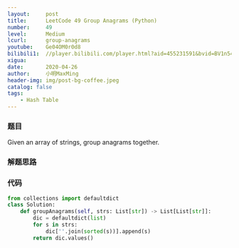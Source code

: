 ```yaml
---
layout:     post
title:      LeetCode 49 Group Anagrams (Python)
number:     49
level:      Medium
lcurl:      group-anagrams
youtube:    Ge04OM0r0d8
bilibili1:  //player.bilibili.com/player.html?aid=455231591&bvid=BV1n5411t79G&cid=174689817&page=1
xigua:      
date:       2020-04-26
author:     小明MaxMing
header-img: img/post-bg-coffee.jpeg
catalog: false
tags:
    - Hash Table
---
```


### 题目

Given an array of strings, group anagrams together.

### 解题思路



### 代码
```python
from collections import defaultdict
class Solution:
    def groupAnagrams(self, strs: List[str]) -> List[List[str]]:
        dic = defaultdict(list)
        for s in strs:
            dic[''.join(sorted(s))].append(s)
        return dic.values()
```